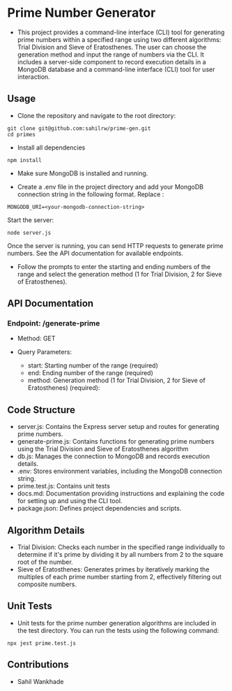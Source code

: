 # Prime Number Generator

- This project provides a command-line interface (CLI) tool for generating prime numbers within a specified range using two different algorithms: Trial Division and Sieve of Eratosthenes. The user can choose the generation method and input the range of numbers via the CLI. It includes a server-side component to record execution details in a MongoDB database and a command-line interface (CLI) tool for user interaction.

## Usage

- Clone the repository and navigate to the root directory:

```
git clone git@github.com:sahilrw/prime-gen.git
cd primes
```

- Install all dependencies

```
npm install
```

- Make sure MongoDB is installed and running.

- Create a .env file in the project directory and add your MongoDB connection string in the following format. Replace <your-mongodb-connection-string with your actual string>:

```
MONGODB_URI=<your-mongodb-connection-string>
```

Start the server:

```
node server.js
```

Once the server is running, you can send HTTP requests to generate prime numbers. See the API documentation for available endpoints.

- Follow the prompts to enter the starting and ending numbers of the range and select the generation method (1 for Trial Division, 2 for Sieve of Eratosthenes).

## API Documentation

### Endpoint: /generate-prime

- Method: GET

- Query Parameters:
  - start: Starting number of the range (required)
  - end: Ending number of the range (required)
  - method: Generation method (1 for Trial Division, 2 for Sieve of Eratosthenes) (required):

## Code Structure

- server.js: Contains the Express server setup and routes for generating prime numbers.
- generate-prime.js: Contains functions for generating prime numbers using the Trial Division and Sieve of Eratosthenes algorithm
- db.js: Manages the connection to MongoDB and records execution details.
- .env: Stores environment variables, including the MongoDB connection string.
- prime.test.js: Contains unit tests
- docs.md: Documentation providing instructions and explaining the code for setting up and using the CLI tool.
- package.json: Defines project dependencies and scripts.

## Algorithm Details

- Trial Division: Checks each number in the specified range individually to determine if it's prime by dividing it by all numbers from 2 to the square root of the number.
- Sieve of Eratosthenes: Generates primes by iteratively marking the multiples of each prime number starting from 2, effectively filtering out composite numbers.

## Unit Tests

- Unit tests for the prime number generation algorithms are included in the test directory. You can run the tests using the following command:

```
npx jest prime.test.js
```

## Contributions

- Sahil Wankhade
